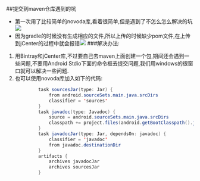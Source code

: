 ##提交到maven仓库遇到的坑
- 第一次用了比较简单的novoda库,看着很简单,但是遇到了不怎么怎么解决的坑![](http://i.imgur.com/le91CIw.png)
- 因为gradle的时候没有生成相应的文件,所以上传的时候缺少pom文件,在上传到jCenter的过程中就会报错![](http://i.imgur.com/3LNPXU4.png)
###解决办法:
1. 用Bintray和jCenter库,不过要自己去maven上面创建一个包,期间还会遇到一些问题,不要用Android Stdio下面的命令框去提交问题,我们用windows的很窗口就可以解决一些问题.
2. 也可以使用novoda库加入如下的代码:


```java
		    task sourcesJar(type: Jar) {
                from android.sourceSets.main.java.srcDirs
                classifier = 'sources'
            }
            task javadoc(type: Javadoc) {
                source = android.sourceSets.main.java.srcDirs
                classpath += project.files(android.getBootClasspath().join(File.pathSeparator))
            }
            task javadocJar(type: Jar, dependsOn: javadoc) {
                classifier = 'javadoc'
                from javadoc.destinationDir
            }
            artifacts {
                archives javadocJar
                archives sourcesJar
            }
```